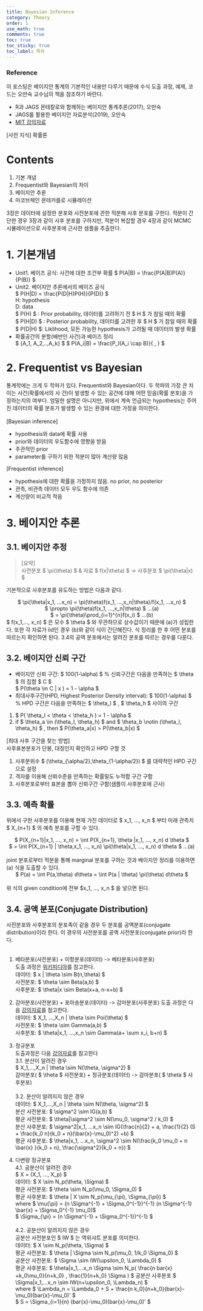 ```yaml
---
title: Bayesian Inference
category: Theory
order: 1
use_math: true
comments: true
toc: true
toc_sticky: true
toc_label: 목차
---
```


### Reference
이 포스팅은 베이지안 통계의 기본적인 내용만 다루기 때문에 수식 도출 과정, 예제, 코드는 오만숙 교수님의 책을 참조하기 바란다.
- R과 JAGS 몬테칼로와 함께하는 베이지안 통계추론(2017), 오만숙
- JAGS를 활용한 베이지안 자료분석(2019), 오만숙
- [MIT 강의자료](https://ocw.mit.edu/courses/mathematics/18-05-introduction-to-probability-and-statistics-spring-2014/readings/MIT18_05S14_Reading20.pdf)

[사전 지식] 확률론

# Contents
1. 기본 개념
2. Frequentist와 Bayesian의 차이
3. 베이지안 추론
4. 마코브체인 몬테카를로 시뮬레이션

3장은 데이터에 설정한 분포와 사전분포에 관한 적분해 사후 분포를 구한다. 적분이 간단한 경우 3장과 같이 사후 분포를 구하지만, 적분이 복잡할 경우 4장과 같이 MCMC 시뮬레이션으로 사후분포에 근사한 샘플을 추출한다.


# 1. 기본개념
- Unit1. 베이즈 공식: 사건에 대한 조건부 확률
$ P(A|B) = \frac{P(A|B)P(A)}{P(B)} $
- Unit2. 베이지안 추론에서의 베이즈 공식 <br/>
$ P(H|D) = \frac{P(D|H)P(H)}{P(D)} $ <br/>
H: hypothesis <br/>
D: data <br/>
$ P(H) $ : Prior probability, 데이터를 고려하기 전 $ H $ 가 참일 때의 확률 <br/>
$ P(H|D) $ : Posterior probability, 데이터를 고려한 후 $ H $ 가 참일 때의 확률 <br/>
$ P(D|H) $: Liklihood, 모든 가능한 hypothesis가 고려될 때 데이터의 발생 확률 <br/>
- 확률공간의 분할(배반인 사건)과 베이즈 정리 <br/>
$ {A_1, A_2,..,A_k} $
$ P(A_i|B) = \frac{P_I(A_i \cap B)}{
,
} $

# 2. Frequentist vs Bayesian
통계학에는 크게 두 학파가 있다. Frequentist와 Bayesian이다. 두 학파의 가장 큰 차이는 사건(확률에서의 사
건)이 발생할 수 있는 공간에 대해 어떤 믿음(확률 분포)을 가정하는지의 여부다. 엄밀한 설명은 아니지만, 위에서
계속 언급되는 hypothesis는 주어진 데이터의 확률 분포가 발생할 수 있는 환경에 대한 가정을 의미한다.
<br/>
<br/>
[Bayesian inference]
- hypothesis와 data에 확률 사용
- prior와 데이터의 우도함수에 영향을 받음
- 주관적인 prior
- parameter를 구하기 위한 적분이 많아 계산량 많음

[Frequentist inference]
- hypothesis에 대한 확률을 가정하지 않음. no prior, no posterior
- 관측, 비관측 데이터 모두 우도 함수에 의존
- 계산량이 비교적 적음

# 3. 베이지안 추론
## 3.1. 베이지안 추정 

>[요약] <br/>
>사전분포 $ \pi(\theta) $ & 자료 $ f(x|\theta) $
-> 사후분포 $ \pi(\theta|x) $

기본적으로 사후분포를 유도하는 방법은 다음과 같다.
<center>$ \pi(\theta|x_1, ...x_n) = \pi(\theta)f(x_1, ...,x_n|\theta)/f(x_1, ...x_n) $ </center>
<center>$ \propto \pi(\theta)f(x_1, ...,x_n|\theta) $ ...(a) </center>
<center>$ = \pi(\theta)\prod_{i=1}^{n}f(x_i) $ ...(b)  </center>
$ f(x_1,..., x_n) $ 은 모수 $ \theta $ 와 무관하므로 상수값이기 때문에 (a)가 성립한다.
또한 각 자료가 iid인 경우 (b)와 같이 식이 간단해진다. 식 정리를 한 후 어떤 분포를 따르는지 확인하면 된다.
3.4의 공액 분포에서는 알려진 분포를 따르는 경우를 다룬다.

## 3.2. 베이지안 신뢰 구간

- 베이지안 신뢰 구간: $ 100(1-\alpha) $ % 신뢰구간은 다음을 만족하는 $ \theta $ 의 집합 $ C $ <br/>
$ P(\theta \in C | x ) = 1 - \alpha $
- 최대사후구간(HPD, Highest Posterior Density interval): $ 100(1-\alpha) $ % HPD 구간은 다음을
만족하는 $ \theta_l $ , $ \theta_h $ 사이의 구간 <br/>
1) $ P( \theta_l < \theta < \theta_h ) = 1 - \alpha $ <br/>
2) if $ \theta_a \in (\theta_l, \theta_h) $ and 
$ \theta_b \notin (\theta_l, \theta_h) $ , then $ P(\theta_a|x) > P(\theta_b|x) $

[최대 사후 구간을 찾는 방법] <br/>
사후표본분포가 단봉, 대칭인지 확인하고 HPD 구할 것<br/>
1) 사후분위수 $  (\theta_{\alpha/2},\theta_{1-\alpha/2}) $ 를 대략적인 HPD 구간으로 설정 <br/>
2) 격자를 이용해 신뢰수준을 만족하는 확률밀도 누적합 구간 구함 <br/>
3) 사후분포로부터 표본을 뽑아 신뢰구간 구함(샘플이 사후분포에 근사)

## 3.3. 예측 확률
위에서 구한 사후분포를 이용해 현재 가진 데이터로 $ x_1, ..., x_n $ 부터 
미래 관측치  $ X_{n+1} $ 의 예측 분포를 구할 수 있다.
<center> $ P(X_{n+1}|x_1, ..., x_n) = \int P(X_{n+1}, \theta |x_1, ..., x_n) d \theta $ </center>
<center> $ = \int P(X_{n+1} | \theta,x_1, ..., x_n) \pi(\theta|x_1, ..., x_n) d \theta $ ...(a) </center>
<br/>
joint 분포로부터 적분을 통해 marginal 분포를 구하는 것과 베이지안 정리를 이용하면 (a) 식을 도출할 수 있다.
<center>$ P(a) = \int P(a,\theta) d\theta = \int P(a | \theta) \pi(\theta) d\theta $ </center>
<br/>
위 식의 given condition에 전부 $x_1, ..., x_n $ 을 넣으면 된다.


## 3.4. 공액 분포(Conjugate Distribution)
사전분포와 사후분포의 분포족이 같을 경우 두 분포를 공액분포(conjugate distribution)이라 한다. 
이 경우의 사전분포를 공액 사전분포(conjugate prior)라 한다. <br/>
<br/>


1. 베타분포(사전분포) + 이항분포(데이터) -> 베타분포(사후분포)  <br/>
도출 과정은 [위키피디아](https://en.wikipedia.org/wiki/Beta-binomial_distribution)를 참고한다.  <br/>
데이터: $ x | \theta \sim B(n,\theta) $ <br/>
사전분포: $ \theta \sim Beta(a,b) $  <br/>
사후분포: $ \theta|x \sim Beta(x+a, n-x+b) $ <br/>
 
2. 감마분포(사전분포) + 포아송분포(데이터) -> 감마분포(사후분포)
도출 과정은 다음 [강의자료](https://people.stat.sc.edu/Hitchcock/slides535day5spr2014.pdf)를 참고한다. <br/>
데이터: $ X_1, ...,X_n | \theta \sim Poi(\theta) $ <br/>
사전분포: $ \theta \sim Gamma(a,b) $  <br/>
사후분포: $ \theta|x_1, ...,x_n \sim Gamma(a+ \sum x_i, b+n) $  <br/> 

3. 정규분포 <br/>
도출과정은 다음 [강의자료](https://www.cs.ubc.ca/~murphyk/Papers/bayesGauss.pdf)를 참고한다 <br/>
3.1. 분산이 알려진 경우 <br/>
$ X_1,...,X_n | \theta \sim N(\theta, \sigma^2) $ <br/>
감마분포( $ \theta $ 사전분포) + 정규분포(데이터) -> 감마분포( $ \theta $ 사후분포)  <br/><br/>
3.2. 분산이 알려지지 않은 경우 <br/>
데이터: $ X_1,...,X_n | \theta \sim N(\theta, \sigma^2) $ <br/>
분산 사전분포: $ \sigma^2 \sim IG(a,b) $ <br/>
평균 사전분포: $ \theta|\sigma^2 \sim N(\mu_0, \sigma^2 / k_0) $ <br/>
분산 사후분포: $ \sigma^2|x_1, ...x_n \sim IG(\frac{n}{2} + a, \frac{1}{2} (S + \frac{k_0 n}{k_0 + n}(\bar{x}-\mu_0)^2) +b) $  <br/>
평균 사후분포: $ \theta|x_1, ...x_n, \sigma^2 \sim N(\frac{k_0 \mu_0 + n \bar{x} }{k_0 + n}, \frac{\sigma^2}{k_0 + n})  $ <br/>

4. 다변량 정규분포 <br/>
4.1. 공분산이 알려진 경우 <br/>
$ X = (X_1, ..., X_p) $ <br/>
데이터: $ X \sim N_p(\theta, \Sigma) $ <br/>
평균 사전분포: $ \theta \sim N_p(\mu_0, \Sigma_0) $ <br/>
평균 사후분포: $ \theta | X \sim N_p(\mu_{\pi}, \Sigma_{\pi}) $ <br/>
where $ \mu{\pi} = (n \Sigma^{-1} + \Sigma_0^{-1})^{-1} (n \Sigma^{-1} \bar{x} + \Sigma_0^{-1} \mu_0)$ <br/>
$ \Sigma_{\pi} =  (n \Sigma^{-1} + \Sigma_0^{-1})^{-1} $ <br/><br/>
4.2. 공분산이 알려지지 않은 경우 <br/>
공분산 사전분포인 $ IW $ 는 역위샤트 분포를 의미한다. <br/>
데이터: $ X \sim N_p(\theta, \Sigma) $ <br/>
평균 사전분포: $ \theta | \Sigma \sim N_p(\mu_0, 1/k_0 \Sigma_0) $ <br/>
공분산 사전분포: $ \Sigma \sim IW(\upsilon_0, \Lambda_0) $ <br/>
평균 사후분포: $ \theta|x_1,...x_n \Sigma \sim N_p( \frac{n bar{x} +k_0\mu_0}{n+k_0} , \frac{1}{n+k_0} \Sigma ) $
공분산 사후분포 $ \Sigma|x_1,...x_n \sim IW(n+\upsilon_0, \Lambda_n) $ <br/>
where $ \Lambda_n = \Lambda_0 + S + \frac{n k_0}{n+k_0}(bar{x}-\mu_0)(bar{x}-\mu_0)' $ <br/>
$ S = \Sigma_{i=1}{n} (bar{x}-\mu_0)(bar{x}-\mu_0)' $
 